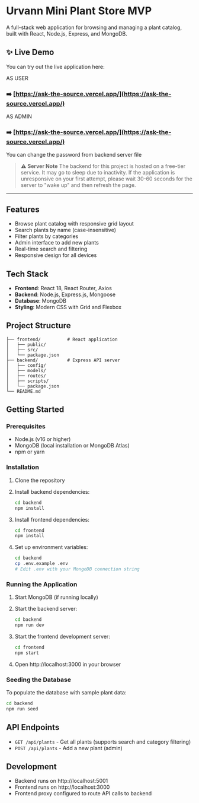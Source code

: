 # Urvann Mini Plant Store MVP

A full-stack web application for browsing and managing a plant catalog, built with React, Node.js, Express, and MongoDB.

## ✨ Live Demo

You can try out the live application here:

 AS USER

### ➡️ **[https://ask-the-source.vercel.app/](https://ask-the-source.vercel.app/)**

AS ADMIN

### ➡️ **[https://ask-the-source.vercel.app/](https://ask-the-source.vercel.app/)**

You can change the password from backend server file

> **⚠️ Server Note**
> The backend for this project is hosted on a free-tier service. It may go to sleep due to inactivity. If the application is unresponsive on your first attempt, please wait 30-60 seconds for the server to "wake up" and then refresh the page.

---
## Features

- Browse plant catalog with responsive grid layout
- Search plants by name (case-insensitive)
- Filter plants by categories
- Admin interface to add new plants
- Real-time search and filtering
- Responsive design for all devices

## Tech Stack

- **Frontend**: React 18, React Router, Axios
- **Backend**: Node.js, Express.js, Mongoose
- **Database**: MongoDB
- **Styling**: Modern CSS with Grid and Flexbox

## Project Structure

```
├── frontend/          # React application
│   ├── public/
│   ├── src/
│   └── package.json
├── backend/           # Express API server
│   ├── config/
│   ├── models/
│   ├── routes/
│   ├── scripts/
│   └── package.json
└── README.md
```

## Getting Started

### Prerequisites

- Node.js (v16 or higher)
- MongoDB (local installation or MongoDB Atlas)
- npm or yarn

### Installation

1. Clone the repository
2. Install backend dependencies:
   ```bash
   cd backend
   npm install
   ```

3. Install frontend dependencies:
   ```bash
   cd frontend
   npm install
   ```

4. Set up environment variables:
   ```bash
   cd backend
   cp .env.example .env
   # Edit .env with your MongoDB connection string
   ```

### Running the Application

1. Start MongoDB (if running locally)

2. Start the backend server:
   ```bash
   cd backend
   npm run dev
   ```

3. Start the frontend development server:
   ```bash
   cd frontend
   npm start
   ```

4. Open http://localhost:3000 in your browser

### Seeding the Database

To populate the database with sample plant data:

```bash
cd backend
npm run seed
```

## API Endpoints

- `GET /api/plants` - Get all plants (supports search and category filtering)
- `POST /api/plants` - Add a new plant (admin)

## Development

- Backend runs on http://localhost:5001
- Frontend runs on http://localhost:3000
- Frontend proxy configured to route API calls to backend

